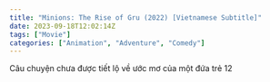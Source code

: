 ```yaml
---
title: "Minions: The Rise of Gru (2022) [Vietnamese Subtitle]"
date: 2023-09-18T12:02:14Z
tags: ["Movie"]
categories: ["Animation", "Adventure", "Comedy"]
---
```


Câu chuyện chưa được tiết lộ về ước mơ của một đứa trẻ 12

<mux-player stream-type="on-demand"
  src="https://kp3d-my.sharepoint.com/personal/ryoo_kp3d_onmicrosoft_com/_layouts/15/download.aspx?share=EerlCdow2rJGoYSN1DYqSucBqV7pNJf2ql_8_8K5BWLIrg" metadata-video-title="Minions: The Rise of Gru (2022) [Vietnamese Subtitle]" prefer-playback="mse" controls>
  </mux-player>
  
  
  <script src="https://cdn.jsdelivr.net/npm/@mux/mux-player"></script>
  
 <script id="F8qFUZXevnIboWsW01aUm3Uqv4RtvEUQnbfiHXGspxBo" type="application/ld+json">
 {
  "@context": "https://schema.org/",
  "@type": "VideoObject",
  "name": "Minions: The Rise of Gru",
  "contentUrl": "https://stream.mux.com/F8qFUZXevnIboWsW01aUm3Uqv4RtvEUQnbfiHXGspxBo.m3u8",
  "thumbnailUrl": "https://www.themoviedb.org/t/p/original/qbSh5KaSuTPyYiYvzBX3UlkVcwo.jpg?width=314&fit_mode=preserve&time=25",
  "uploadDate": "2023-09-18T12:02:14Z",
}

</script>